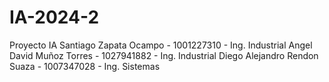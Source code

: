 # IA-2024-2
Proyecto IA
Santiago Zapata Ocampo - 1001227310 - Ing. Industrial
Angel David Muñoz Torres - 1027941882 - Ing. Industrial
Diego Alejandro Rendon Suaza - 1007347028 - Ing. Sistemas
